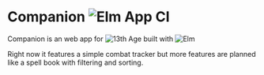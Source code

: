 # Companion ![Elm App CI](https://github.com/syradar/companion/workflows/Elm%20App%20CI/badge.svg)

Companion is an web app for ![13th Age](https://site.pelgranepress.com/index.php/category/products/13th-age/) built with ![Elm](https://elm-lang.org/)

Right now it features a simple combat tracker but more features are planned like a spell book with filtering and sorting.

